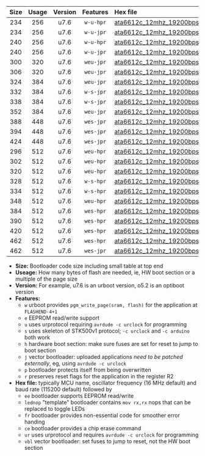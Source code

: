 |Size|Usage|Version|Features|Hex file|
|:-:|:-:|:-:|:-:|:--|
|234|256|u7.6|`w-u-hpr`|[ata6612c_12mhz_19200bps_ur.hex](https://raw.githubusercontent.com/stefanrueger/urboot/main/ata6612c_12mhz_19200bps_ur.hex)|
|234|256|u7.6|`w-u-jpr`|[ata6612c_12mhz_19200bps_ur_vbl.hex](https://raw.githubusercontent.com/stefanrueger/urboot/main/ata6612c_12mhz_19200bps_ur_vbl.hex)|
|240|256|u7.6|`w-u-hpr`|[ata6612c_12mhz_19200bps_lednop_ur.hex](https://raw.githubusercontent.com/stefanrueger/urboot/main/ata6612c_12mhz_19200bps_lednop_ur.hex)|
|240|256|u7.6|`w-u-jpr`|[ata6612c_12mhz_19200bps_lednop_ur_vbl.hex](https://raw.githubusercontent.com/stefanrueger/urboot/main/ata6612c_12mhz_19200bps_lednop_ur_vbl.hex)|
|300|320|u7.6|`weu-jpr`|[ata6612c_12mhz_19200bps_ee_ur_vbl.hex](https://raw.githubusercontent.com/stefanrueger/urboot/main/ata6612c_12mhz_19200bps_ee_ur_vbl.hex)|
|306|320|u7.6|`weu-jpr`|[ata6612c_12mhz_19200bps_ee_lednop_ur_vbl.hex](https://raw.githubusercontent.com/stefanrueger/urboot/main/ata6612c_12mhz_19200bps_ee_lednop_ur_vbl.hex)|
|324|384|u7.6|`weu-jpr`|[ata6612c_12mhz_19200bps_ee_lednop_fr_ur_vbl.hex](https://raw.githubusercontent.com/stefanrueger/urboot/main/ata6612c_12mhz_19200bps_ee_lednop_fr_ur_vbl.hex)|
|332|384|u7.6|`w-s-jpr`|[ata6612c_12mhz_19200bps_vbl.hex](https://raw.githubusercontent.com/stefanrueger/urboot/main/ata6612c_12mhz_19200bps_vbl.hex)|
|338|384|u7.6|`w-s-jpr`|[ata6612c_12mhz_19200bps_lednop_vbl.hex](https://raw.githubusercontent.com/stefanrueger/urboot/main/ata6612c_12mhz_19200bps_lednop_vbl.hex)|
|352|384|u7.6|`weu-jpr`|[ata6612c_12mhz_19200bps_ee_lednop_fr_ce_ur_vbl.hex](https://raw.githubusercontent.com/stefanrueger/urboot/main/ata6612c_12mhz_19200bps_ee_lednop_fr_ce_ur_vbl.hex)|
|388|448|u7.6|`wes-jpr`|[ata6612c_12mhz_19200bps_ee_vbl.hex](https://raw.githubusercontent.com/stefanrueger/urboot/main/ata6612c_12mhz_19200bps_ee_vbl.hex)|
|394|448|u7.6|`wes-jpr`|[ata6612c_12mhz_19200bps_ee_lednop_vbl.hex](https://raw.githubusercontent.com/stefanrueger/urboot/main/ata6612c_12mhz_19200bps_ee_lednop_vbl.hex)|
|424|448|u7.6|`wes-jpr`|[ata6612c_12mhz_19200bps_ee_lednop_fr_vbl.hex](https://raw.githubusercontent.com/stefanrueger/urboot/main/ata6612c_12mhz_19200bps_ee_lednop_fr_vbl.hex)|
|296|512|u7.6|`weu-hpr`|[ata6612c_12mhz_19200bps_ee_ur.hex](https://raw.githubusercontent.com/stefanrueger/urboot/main/ata6612c_12mhz_19200bps_ee_ur.hex)|
|302|512|u7.6|`weu-hpr`|[ata6612c_12mhz_19200bps_ee_lednop_ur.hex](https://raw.githubusercontent.com/stefanrueger/urboot/main/ata6612c_12mhz_19200bps_ee_lednop_ur.hex)|
|320|512|u7.6|`weu-hpr`|[ata6612c_12mhz_19200bps_ee_lednop_fr_ur.hex](https://raw.githubusercontent.com/stefanrueger/urboot/main/ata6612c_12mhz_19200bps_ee_lednop_fr_ur.hex)|
|328|512|u7.6|`w-s-hpr`|[ata6612c_12mhz_19200bps.hex](https://raw.githubusercontent.com/stefanrueger/urboot/main/ata6612c_12mhz_19200bps.hex)|
|334|512|u7.6|`w-s-hpr`|[ata6612c_12mhz_19200bps_lednop.hex](https://raw.githubusercontent.com/stefanrueger/urboot/main/ata6612c_12mhz_19200bps_lednop.hex)|
|348|512|u7.6|`weu-hpr`|[ata6612c_12mhz_19200bps_ee_lednop_fr_ce_ur.hex](https://raw.githubusercontent.com/stefanrueger/urboot/main/ata6612c_12mhz_19200bps_ee_lednop_fr_ce_ur.hex)|
|384|512|u7.6|`wes-hpr`|[ata6612c_12mhz_19200bps_ee.hex](https://raw.githubusercontent.com/stefanrueger/urboot/main/ata6612c_12mhz_19200bps_ee.hex)|
|390|512|u7.6|`wes-hpr`|[ata6612c_12mhz_19200bps_ee_lednop.hex](https://raw.githubusercontent.com/stefanrueger/urboot/main/ata6612c_12mhz_19200bps_ee_lednop.hex)|
|420|512|u7.6|`wes-hpr`|[ata6612c_12mhz_19200bps_ee_lednop_fr.hex](https://raw.githubusercontent.com/stefanrueger/urboot/main/ata6612c_12mhz_19200bps_ee_lednop_fr.hex)|
|462|512|u7.6|`wes-hpr`|[ata6612c_12mhz_19200bps_ee_lednop_fr_ce.hex](https://raw.githubusercontent.com/stefanrueger/urboot/main/ata6612c_12mhz_19200bps_ee_lednop_fr_ce.hex)|
|462|512|u7.6|`wes-jpr`|[ata6612c_12mhz_19200bps_ee_lednop_fr_ce_vbl.hex](https://raw.githubusercontent.com/stefanrueger/urboot/main/ata6612c_12mhz_19200bps_ee_lednop_fr_ce_vbl.hex)|

- **Size:** Bootloader code size including small table at top end
- **Useage:** How many bytes of flash are needed, ie, HW boot section or a multiple of the page size
- **Version:** For example, u7.6 is an urboot version, o5.2 is an optiboot version
- **Features:**
  + `w` urboot provides `pgm_write_page(sram, flash)` for the application at `FLASHEND-4+1`
  + `e` EEPROM read/write support
  + `u` uses urprotocol requiring `avrdude -c urclock` for programming
  + `s` uses skeleton of STK500v1 protocol; `-c urclock` and `-c arduino` both work
  + `h` hardware boot section: make sure fuses are set for reset to jump to boot section
  + `j` vector bootloader: uploaded applications *need to be patched externally*, eg, using `avrdude -c urclock`
  + `p` bootloader protects itself from being overwritten
  + `r` preserves reset flags for the application in the register R2
- **Hex file:** typically MCU name, oscillator frequency (16 MHz default) and baud rate (115200 default) followed by
  + `ee` bootloader supports EEPROM read/write
  + `lednop` "template" bootloader contains `mov rx,rx` nops that can be replaced to toggle LEDs
  + `fr` bootloader provides non-essential code for smoother error handing
  + `ce` bootloader provides a chip erase command
  + `ur` uses urprotocol and requires `avrdude -c urclock` for programming
  + `vbl` vector bootloader: set fuses to jump to reset, not the HW boot section
